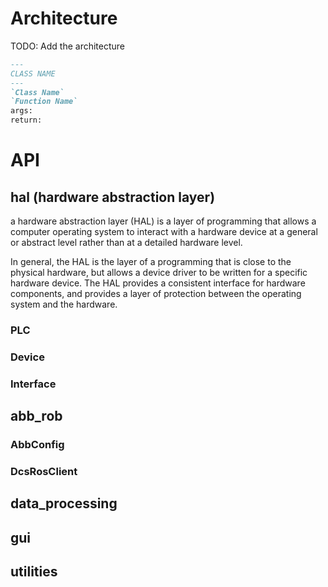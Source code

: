 # Architecture

TODO: Add the architecture

```markdown
---
CLASS NAME
---
`Class Name`
`Function Name`
args:
return:

```

# API 
## hal (hardware abstraction layer)

a hardware abstraction layer (HAL) is a layer of programming that allows a computer operating system to interact with a hardware device at a general or abstract level rather than at a detailed hardware level. 

In general, the HAL is the layer of a programming that is close to the physical hardware, but allows a device driver to be written for a specific hardware device. The HAL provides a consistent interface for hardware components, and provides a layer of protection between the operating system and the hardware.


### PLC
### Device
### Interface

## abb_rob
### AbbConfig
### DcsRosClient

## data_processing

## gui

## utilities

